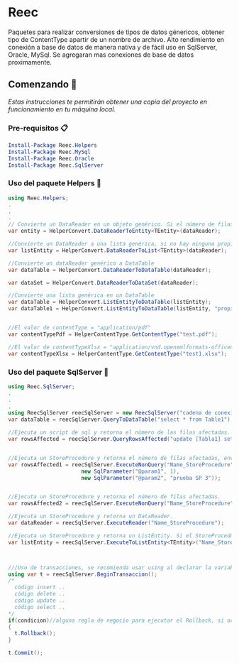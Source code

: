 # Reec
Paquetes para realizar conversiones de tipos de datos génericos, obtener tipo de ContentType apartir de un nombre de archivo. 
Alto rendimiento en conexión a base de datos de manera nativa y de fácil uso en SqlServer, Oracle, MySql.
Se agregaran mas conexiones de base de datos proximamente.

## Comenzando 🚀

_Estas instrucciones te permitirán obtener una copia del proyecto en funcionamiento en tu máquina local._


### Pre-requisitos 📋
```PowerShell
Install-Package Reec.Helpers
Install-Package Reec.MySql
Install-Package Reec.Oracle
Install-Package Reec.SqlServer
```

### Uso del paquete Helpers 🔧
```csharp
using Reec.Helpers;
.
.
.
// Convierte un DataReader en un objeto genérico. Si el número de filas es diferente a 1, retornará null.
var entity = HelperConvert.DataReaderToEntity<TEntity>(dataReader);

//Convierte un DataReader a una lista genérica, si no hay ninguna propiedad que haga match, retornará null.
var listEntity = HelperConvert.DataReaderToList<TEntity>(dataReader);

//Convierte un dataReader genérico a DataTable
var dataTable = HelperConvert.DataReaderToDataTable(dataReader);

var dataSet = HelperConvert.DataReaderToDataSet(dataReader);

//Convierte una lista genérica en un DataTable
var dataTable = HelperConvert.ListEntityToDataTable(listEntity);
var dataTable1 = HelperConvert.ListEntityToDataTable(listEntity, "propiedad1", "propiedad2", "propiedad3");


//El valor de contentType = "application/pdf"
var contentTypePdf = HelperContentType.GetContentType("test.pdf");

//El valor de contentTypeXlsx = "application/vnd.openxmlformats-officedocument.spreadsheetml.sheet"
var contentTypeXlsx = HelperContentType.GetContentType("test1.xlsx");
```


### Uso del paquete SqlServer 🔧

```csharp
using Reec.SqlServer;
.
.
.
using ReecSqlServer reecSqlServer = new ReecSqlServer("cadena de conexión");
var dataTable = reecSqlServer.QueryToDataTable("select * from Table1");

//Ejecuta un script de sql y retorna el número de las filas afectadas. Insert, Delete, Update
var rowsAffected = reecSqlServer.QueryRowsAffected("update [Tabla1] set columna1 = 'prueba' where Id = 1");


//Ejecuta un StoreProcedure y retorna el número de filas afectadas, envío de parametros nativos
var rowsAffected1 = reecSqlServer.ExecuteNonQuery("Name_StoreProcedure",
                       new SqlParameter("@param1", 1),
                       new SqlParameter("@param2", "prueba SP 3"));


//Ejecuta un StoreProcedure y retorna el número de filas afectadas.
var rowsAffected2 = reecSqlServer.ExecuteNonQuery("Name_StoreProcedure");

//Ejecuta un StoreProcedure y retorna un DataReader.
var dataReader = reecSqlServer.ExecuteReader("Name_StoreProcedure");

//Ejecuta un StoreProcedure y retorna un ListEntity. Si el StoreProcedure no retorna filas, la función retornara null.
var listEntity = reecSqlServer.ExecuteToListEntity<TEntity>("Name_StoreProcedure");



///Uso de transacciones, se recomienda usar using al declarar la variable.
using var t = reecSqlServer.BeginTransaccion();
/*
  código insert ..
  código delete ..
  código update ..
  código select ..
*/
if(condicion)//alguna regla de negocio para ejecutar el Rollback, si ocurre una excepción, el rollback se ejecuta en automático.
{
  t.Rollback();
}

t.Commit();
```


